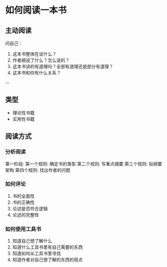# 如何阅读一本书

## 主动阅读

问自己：

1. 这本书整体在谈什么？
2. 作者细说了什么？怎么说的？
3. 这本书讲的有道理吗？全部有道理还是部分有道理？
4. 这本书和你有什么关系？

--

## 类型
- 理论性书籍
- 实用性书籍

## 阅读方式

### 分析阅读

第一阶段:
第一个规则: 确定书的类型
第二个规则: 写重点摘要
第三个规则: 拟纲要架构
第四个规则: 找出作者的问题

### 如何评论
1. 书的全面性
2. 书的正确性
3. 论述是否符合逻辑
4. 论述的完整性


### 如何使用工具书
1. 知道自己想了解什么
2. 知道什么工具书里有自己需要的东西
3. 知道如何从工具书里寻找
4. 知道作者对自己想了解的东西的观点
